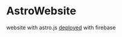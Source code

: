 # AstroWebsite

website with astro.js <a href="https://sklbz-web.web.app" target="_blank" rel="noopener">deployed</a> with firebase

